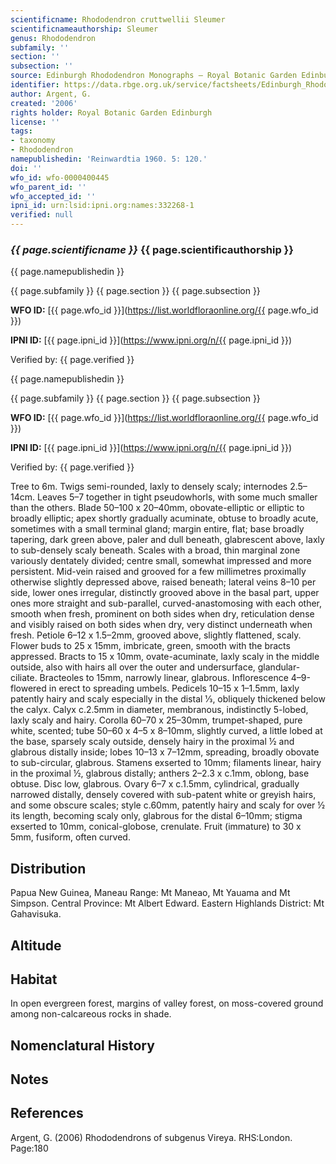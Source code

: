```yaml
---
scientificname: Rhododendron cruttwellii Sleumer
scientificnameauthorship: Sleumer
genus: Rhododendron
subfamily: ''
section: ''
subsection: ''
source: Edinburgh Rhododendron Monographs – Royal Botanic Garden Edinburgh
identifier: https://data.rbge.org.uk/service/factsheets/Edinburgh_Rhododendron_Monographs.xhtml
author: Argent, G.
created: '2006'
rights holder: Royal Botanic Garden Edinburgh
license: ''
tags:
- taxonomy
- Rhododendron
namepublishedin: 'Reinwardtia 1960. 5: 120.'
doi: ''
wfo_id: wfo-0000400445
wfo_parent_id: ''
wfo_accepted_id: ''
ipni_id: urn:lsid:ipni.org:names:332268-1
verified: null
---
```

### _{{ page.scientificname }}_ {{ page.scientificauthorship }}
 {{ page.namepublishedin }}

{{ page.subfamily }} {{ page.section }} {{ page.subsection }}

**WFO ID:** [{{ page.wfo_id }}](https://list.worldfloraonline.org/{{ page.wfo_id }})

**IPNI ID:** [{{ page.ipni_id }}](https://www.ipni.org/n/{{ page.ipni_id }})

Verified by: {{ page.verified }}

 {{ page.namepublishedin }}

{{ page.subfamily }} {{ page.section }} {{ page.subsection }}

**WFO ID:** [{{ page.wfo_id }}](https://list.worldfloraonline.org/{{ page.wfo_id }})

**IPNI ID:** [{{ page.ipni_id }}](https://www.ipni.org/n/{{ page.ipni_id }})

Verified by: {{ page.verified }}



Tree to 6m. Twigs semi-rounded, laxly to densely scaly; internodes 2.5–14cm. Leaves 5–7 together in tight pseudowhorls, with some much smaller than the others. Blade 50–100 x 20–40mm, obovate-elliptic or elliptic to broadly elliptic; apex shortly gradually acuminate, obtuse to broadly acute, sometimes with a small terminal gland; margin entire, flat; base broadly tapering, dark green above, paler and dull beneath, glabrescent above, laxly to sub-densely scaly beneath. Scales with a broad, thin marginal zone variously dentately divided; centre small, somewhat impressed and more persistent. Mid-vein raised and grooved for a few millimetres proximally otherwise slightly depressed above, raised beneath; lateral veins 8–10 per side, lower ones irregular, distinctly grooved above in the basal part, upper ones more straight and sub-parallel, curved-anastomosing with each other, smooth when fresh, prominent on both sides when dry, reticulation dense and visibly raised on both sides when dry, very distinct underneath when fresh. Petiole 6–12 x 1.5–2mm, grooved above, slightly flattened, scaly. Flower buds to 25 x 15mm, imbricate, green, smooth with the bracts appressed. Bracts to 15 x 10mm, ovate-acuminate, laxly scaly in the middle outside, also with hairs all over the outer and undersurface, glandular-ciliate. Bracteoles to 15mm, narrowly linear, glabrous. Inflorescence 4–9-flowered in erect to spreading umbels. Pedicels 10–15 x 1–1.5mm, laxly patently hairy and scaly especially in the distal 1⁄3, obliquely thickened below the calyx. Calyx c.2.5mm in diameter, membranous, indistinctly 5-lobed, laxly scaly and hairy. Corolla 60–70 x 25–30mm, trumpet-shaped, pure white, scented; tube 50–60 x 4–5 x 8–10mm, slightly curved, a little lobed at the base, sparsely scaly outside, densely hairy in the proximal ½ and glabrous distally inside; lobes 10–13 x 7–12mm, spreading, broadly obovate to sub-circular, glabrous. Stamens exserted to 10mm; filaments linear, hairy in the proximal ½, glabrous distally; anthers 2–2.3 x c.1mm, oblong, base obtuse. Disc low, glabrous. Ovary 6–7 x c.1.5mm, cylindrical, gradually narrowed distally, densely covered with sub-patent white or greyish hairs, and some obscure scales; style c.60mm, patently hairy and scaly for over ½ its length, becoming scaly only, glabrous for the distal 6–10mm; stigma exserted to 10mm, conical-globose, crenulate. Fruit (immature) to 30 x 5mm, fusiform, often curved.

## Distribution
Papua New Guinea, Maneau Range: Mt Maneao, Mt Yauama and Mt Simpson. Central Province: Mt Albert Edward. Eastern Highlands District: Mt Gahavisuka.

## Altitude


## Habitat
In open evergreen forest, margins of valley forest, on moss-covered ground among non-calcareous rocks in shade.

## Nomenclatural History

                       
## Notes


## References

Argent, G. (2006) Rhododendrons of subgenus Vireya. RHS:London. Page:180
